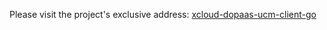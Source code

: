 Please visit the project's exclusive address: [xcloud-dopaas-ucm-client-go](../../../../../super-dopaas-ucm-client-go)